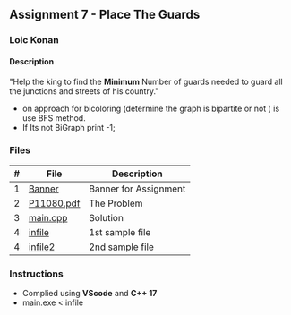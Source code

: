 ## Assignment 7 - Place The Guards

### Loic Konan

#### Description

"Help the king to find the **Minimum** Number of guards needed to guard all the junctions and streets of his country."

- on approach for bicoloring (determine the graph is bipartite or not ) is use BFS method.
- If Its not BiGraph print -1;

### Files

|   #   | File                     | Description           |
| :---: | ------------------------ | --------------------- |
|   1   | [Banner](Banner)         | Banner for Assignment |
|   2   | [P11080.pdf](P11080.pdf) | The Problem           |
|   3   | [main.cpp](main.cpp)     | Solution              |
|   4   | [infile](infile)         | 1st sample file       |
|   4   | [infile2](infile2)       | 2nd sample file       |

### Instructions

- Complied using **VScode** and **C++ 17**
- main.exe < infile
